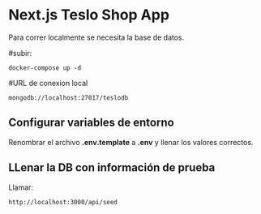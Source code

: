 # Next.js Teslo Shop App
Para correr localmente se necesita la base de datos.

#subir:
```
docker-compose up -d
```

#URL de conexion local
```
mongodb://localhost:27017/teslodb
```


## Configurar variables de entorno
Renombrar el archivo __.env.template__ a __.env__ y llenar los valores correctos.


## LLenar la DB con información de prueba

Llamar:
```
http://localhost:3000/api/seed
```